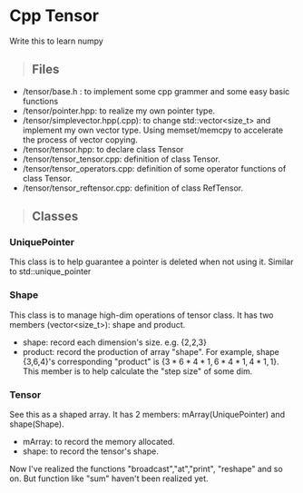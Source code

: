 # Cpp Tensor
Write this to learn numpy
>## Files
- /tensor/base.h : to implement some cpp grammer and some easy basic functions
- /tensor/pointer.hpp: to realize my own pointer type.
- /tensor/simplevector.hpp(.cpp): to change std::vector<size_t> and implement my own vector type. Using memset/memcpy to accelerate the process of vector copying.
- /tensor/tensor.hpp: to declare class Tensor
- /tensor/tensor_tensor.cpp: definition of class Tensor.
- /tensor/tensor_operators.cpp: definition of some operator functions of class Tensor.
- /tensor/tensor_reftensor.cpp: definition of class RefTensor.
>## Classes
### UniquePointer
This class is to help guarantee a pointer is deleted when not using it. Similar to std::unique_pointer
### Shape
This class is to manage high-dim operations of tensor class. It has two members (vector<size_t>): shape and product.
- shape: record each dimension's size. e.g. {2,2,3}
- product: record the production of array "shape". For example, shape {3,6,4}'s corresponding "product" is {$3*6*4*1, 6*4*1, 4*1, 1$}. This member is to help calculate the "step size" of some dim.
### Tensor
See this as a shaped array. It has 2 members: mArray(UniquePointer) and shape(Shape). 
- mArray: to record the memory allocated. 
- shape: to record the tensor's shape.

Now I've realized the functions "broadcast","at","print", "reshape" and so on. But function like "sum" haven't been realized yet.  